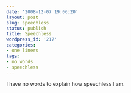 ```yaml
---
date: '2008-12-07 19:06:20'
layout: post
slug: speechless
status: publish
title: Speechless
wordpress_id: '217'
categories:
- one liners
tags:
- no words
- speechless
---
```


I have no words to explain how speechless I am.

